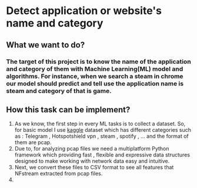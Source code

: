 # Detect application or website's name and category

## What we want to do?

### The target of this project is to know the name of the application and category of them with Machine Learning(ML) model and algorithms. For instance, when we search a steam in chrome our model should predict and tell use the application name is steam and category of that is game.

## How this task can be implement?

1. As we know, the first step in every ML tasks is to collect a dataset. So, for basic model I use [kaggle](https://www.kaggle.com/datasets/applicationdataset/applicationbasednetworktrafficdataset) dataset which has different categories such as : Telegram , Hotspotshield vpn , steam , spotify , ... and the format of them are pcap.
2. Due to, for analyzing pcap files we need a multiplatform Python framework which providing fast , flexible and expressive data structures designed to make working with network data easy and intuitive.
3. Next, we convert these files to CSV format to see all features that NFstream extracted from pcap files.
4.
